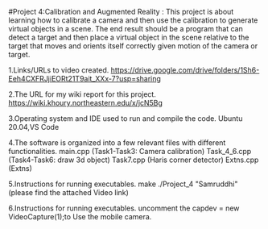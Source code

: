 #Project 4:Calibration and Augmented Reality :
This project is about learning how to calibrate a camera and then use the calibration to generate virtual objects in a scene. The end result should be a program that can detect a target and then place a virtual object in the scene relative to the target that moves and orients itself correctly given motion of the camera or target.

 
1.Links/URLs to video created.
https://drive.google.com/drive/folders/1Sh6-Eeh4CXFRJjiEORt21T9ait_XXx-7?usp=sharing

2.The URL for my wiki report for this project.
https://wiki.khoury.northeastern.edu/x/jcN5Bg

3.Operating system and IDE used to run and compile the code.
Ubuntu 20.04,VS Code


4.The software is organized into a few relevant files with different functionalities.
main.cpp (Task1-Task3: Camera calibration)
Task_4_6.cpp (Task4-Task6: draw 3d object)
Task7.cpp (Haris corner detector)
Extns.cpp (Extns)

5.Instructions for running executables.
make
./Project_4 "Samruddhi" 
(please find the attached Video link)

6.Instructions for running executables.
  uncomment the capdev = new VideoCapture(1);to Use the mobile camera.
